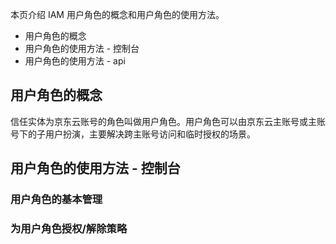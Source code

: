 本页介绍 IAM 用户角色的概念和用户角色的使用方法。

- 用户角色的概念
- 用户角色的使用方法 - 控制台
- 用户角色的使用方法 - api

## 用户角色的概念
  
信任实体为京东云账号的角色叫做用户角色。用户角色可以由京东云主账号或主账号下的子用户扮演，主要解决跨主账号访问和临时授权的场景。


## 用户角色的使用方法 - 控制台

### 用户角色的基本管理

### 为用户角色授权/解除策略
